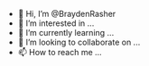 - 👋 Hi, I’m @BraydenRasher
- 👀 I’m interested in ...
- 🌱 I’m currently learning ...
- 💞️ I’m looking to collaborate on ...
- 📫 How to reach me ...

<!---
BraydenRasher/BraydenRasher is a ✨ special ✨ repository because its `README.md` (this file) appears on your GitHub profile.
You can click the Preview link to take a look at your changes.
--->
